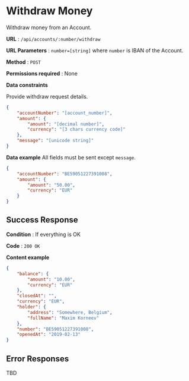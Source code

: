# Withdraw Money

Withdraw money from an Account.

**URL** : `/api/accounts/:number/withdraw`

**URL Parameters** : `number=[string]` where `number` is IBAN of the Account.

**Method** : `POST`

**Permissions required** : None

**Data constraints**

Provide withdraw request details.

```json
{
    "accountNumber": "[account_number]",
    "amount": {
        "amount": "[decimal number]",
        "currency": "[3 chars currency code]"
    },
    "message": "[unicode string]"
}
```

**Data example** All fields must be sent except `message`.

```json
{
    "accountNumber": "BE59051227391008",
    "amount": {
        "amount": "50.00",
        "currency": "EUR"
    }
}
```

## Success Response

**Condition** : If everything is OK

**Code** : `200 OK`

**Content example**

```json
{
    "balance": {
        "amount": "10.00",
        "currency": "EUR"
    },
    "closedAt": "",
    "currency": "EUR",
    "holder": {
        "address": "Somewhere, Belgium",
        "fullName": "Maxim Korneev"
    },
    "number": "BE59051227391008",
    "openedAt": "2019-02-13"
}
```

## Error Responses

TBD